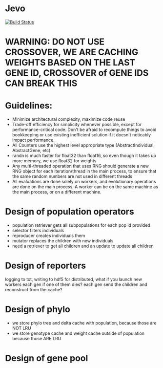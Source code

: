 # Jevo

[![Build Status](https://github.com/jarbus/Jevo.jl/actions/workflows/CI.yml/badge.svg?branch=master)](https://github.com/jarbus/Jevo.jl/actions/workflows/CI.yml?query=branch%3Amaster)

# WARNING: DO NOT USE CROSSOVER, WE ARE CACHING WEIGHTS BASED ON THE LAST GENE ID, CROSSOVER of GENE IDS CAN BREAK THIS

# Guidelines:

- Minimize architectural complexity, maximize code reuse
- Trade-off efficiency for simplicity whenever possible, except for performance-critical code. Don't be afraid to recompute things to avoid bookkeeping or use existing inefficient solution if it doesn't noticably impact performance.
- All Counters use the highest level appropriate type (AbstractIndividual, AbstractGene, etc)
- randn is much faster for float32 than float16, so even though it takes up more memory, we use float32 for weights
- Any multi-threaded operation that uses RNG should generate a new RNG object for each iteration/thread in the main process, to ensure that the same random numbers are not used in different threads
- All evaluations are done solely on workers, and evolutionary operations are done on the main process. A worker can be on the same machine as the main process, or on a different machine.


# Design of population operators

- population retriever gets all subpopulations for each pop id provided
- selector filters individuals 
- reproducer creates individuals them
- mutator replaces the children with new individuals
- need a retriever to get all children and an update to update all children

# Design of reporters
logging to txt, writing to hdf5
for distributed, what if you launch new workers each gen if one of them dies?
each gen send the children and reconstruct from the cache?

# Design of phylo
- we store phylo tree and delta cache with population, because those are NOT LRU
- we store genotype cache and weight cache outside of population because those ARE LRU

# Design of gene pool
